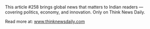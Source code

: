 This article #258 brings global news that matters to Indian readers — covering politics, economy, and innovation. Only on Think News Daily.

Read more at: www.thinknewsdaily.com